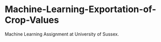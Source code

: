 # Machine-Learning-Exportation-of-Crop-Values
Machine Learning Assignment at University of Sussex. 
